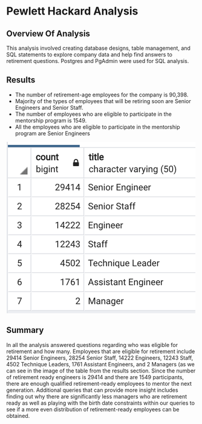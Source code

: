 # Pewlett Hackard Analysis

## Overview Of Analysis

This analysis involved creating database designs, table management, and SQL statements to explore company data and help find answers to retirement questions. Postgres and PgAdmin were used for SQL analysis.

## Results
- The number of retirement-age employees for the company is 90,398.
- Majority of the types of employees that will be retiring soon are Senior Engineers and Senior Staff.
- The number of employees who are eligible to participate in the mentorship program is 1549.
- All the employees who are eligible to participate in the mentorship program are Senior Engineers

![Image](Image.png)

## Summary
In all the analysis answered questions regarding who was eligible for retirement and how many. Employees that are eligible for retirement include 29414 Senior Engineers, 28254 Senior Staff, 14222 Engineers, 12243 Staff, 4502 Technique Leaders, 1761 Assistant Engineers, and 2 Managers (as we can see in the image of the table from the results section. Since the number of retirement ready engineers is 29414 and there are 1549 participants, there are enough qualified retirement-ready employees to mentor the next generation. Additional queries that can provide more insight includes finding out why there are significantly less managers who are retirement ready as well as playing with the birth date constraints within our queries to see if a more even distribution of retirement-ready employees can be obtained.
